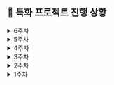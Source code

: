 ## 📆 특화 프로젝트 진행 상황

<details>
  <summary>6주차</summary>

### 🔖 10/01(화)

- [x] 주식 아이템 3d 에셋 서칭 및 재선정 (candy, cupcake, gift, hat, socks)
- [x] 주식 아이템 blendar 작업
- [x] 불필요한 파일들 모두 제거 후 걷어냄
- [x] 주식 아이템 렌더링 컴포넌트 통합
- [x] 모달 관리: useModalStore 생성
- [x] 주식 시장 Modal 생성
- [x] 주가 차트 작업

  - [x] @nivo/line 라이브러리 설치
  - [x] 타입 / 데이터 / 훅 분리
  - [x] back => front 차트용 데이터로 변환
  - [x] 라운드/최고 가 기준 차트 사이즈 동적 변동
  - [x] 1ROUND 내 20초 단위로 차트 기록

### 🔖 09/30(월)

- [x] 5주차 Jira 스프린트 이슈 등록
- [x] 트리 장식 들고 다니기 구현 테스트
- [x] 주식 시장 UI 피그마 재 작업
- [x] [주식 시장] 매수 UI 구현
  - [x] 주식(트리 장식) 담을 임시 바구니
  - [x] 컴포넌트 작업: 채팅, 뒤로가기, 주가 변동 관련 정보 아이콘, alert용 말풍선, 시장 상황, 보유자산
  - [x] alert용 말풍선 이용하여 예외 처리(1개 이상, 최대 거래량 이하, 보유 현금 이하)
  - [x] 공통 Button 컴포넌트에 stock-trade 타입 추가
- [x] MainMap에 애니메이션 추가
- [x] 데일리 KPT 회고

  - **Keep (잘해오고 있는 것들)**

    - 공휴일에도 함께 모여 개발에 매진하기로 계획했다.
    - 단기적으로나마 페이지 구현 관련하여 데드라인을 정했다.
      - 월: 주식 매수
      - 화: 주식 매도
      - 수: 금괴 매입
      - 목: 대출 / 상환

  - **Problem(문제되는 점들)**

    - UI가 마음에 들지 않는다.. 뭔가 계속 짜치는 기분.. 창의력 이슈..
    - 게임 로직을 수정하게 될것 같은데, 아직 정리 또는 확정된 사안이 없다.

  - **Try(새롭게 시도해볼 것들)**

    - 추후 개선해야 할 점이 있더라도 일단 UI 완성할 것
    - 서버로부터 데이터 받아서 연결 테스트 해 볼 것

</details>

<details>
  <summary>5주차</summary>

### 🔖 09/27(금)

- [x] 주식 시장

  - [x] 마지막 candy 장식 렌더링 => 컴포넌트 작업 및 로직 추가
  - [x] 임의의 마켓 배경 이미지
  - [x] 눈 내리는 효과 컴포넌트 생성하여 적용
  - [x] count 제거하고, 클릭 할 때 마다 트리 장식 자체가 추가되도록 수정
  - [x] 선택(click)한 트리 장식들 ⇒ 임시 공간 범위 내에서만 추가 되도록 처리
  - [x] 선택해서 임의 공간에 담았던 트리 장식 클릭 시, 선택 취소
  - [x] 반복되는 3D 트리 장식 애니메이션 useFloatingObject 훅으로 분리

- [x] 메인 맵 UI 재구성: 피그마 재 작업 및 화면 구현

  - [x] 헤더: 3가지 버튼 (메인 판 / 개인 판 / 게임 미션)
  - [x] 컴포넌트: 라운드, 타이머, 임시 채팅 아이콘, 게임 종료 아이콘

- [x] 데일리 KPT 회고

  - **Keep (잘해오고 있는 것들)**

    - 백과 수월한 소통을 위해 그동안 수정되었던 의견을 반영하여 피그마를 재작업하는 중이다. 메인 맵에 들어갈 화면 구성을 개발과 디자인 동시에 작업하여, 너무 답답해 보이지 않는 범위에서 필요한 정보들을 어디에 어떻게 어느 정도 수준까지 보여주어야 UX 관점에서 좋을 지 고민하며 화면 재구성 중이다.
    - 반복되어 사용될 수 있는 로직을 분리해서 재사용성을 높였다.
      - 주식 방의 트리 장식 3D 애니메이션 hook
      - 눈 내리는 효과 컴포넌트
    - 주식 방에서 트리에 달린 장식의 위치 정보/선택한 트리 장식들을 일정 공간에 어떻게 배치할 지 등 여러 변수들을 상수화하여 추후 수정하기 쉽도록 했고, 추후 백에서 받아오게 될 데이터 값만 넣어줄 수 있도록 구성해두었다.
    - 최대 거래 가능 수량이 5개이기 때문에 어떤 트리 장식을 몇개 골랐는 지 숫자로 보여주기 보다 직접 에셋이 늘어나는 UI를 확인할 수 있도록 변경했다.

  - **Problem(문제되는 점들)**

    - 여기 저기 UI 확정 된 것이 없는데, 에셋 서칭 때부터도 그랬지만 도대체가 이 놈의 게임을 어떻게 그려줘야 할 지 ~ 답이 없는 고민을 계속 하고 있는 게 징글징글하고 현타온다.
    - 현재 트리에 장식 달려 있는 UI가 어색하다 & 머리 위로 구매한 물건 띄우는 거 별로일 것 같다는 피드백을 받았다.
    - 주식 방 내의 트리가 3D 인데 2D랑 다를 바 없어 보여서 적절히 활용을 못하고 있는 것 같다.

  - **Try(새롭게 시도해볼 것들)**

    - 현재 주식 시장에 장식 달린 트리 UI는 개인 집에서 사온 에셋으로 트리 꾸미는 느낌으로 사용하고, 주식 시장은 마켓에서 장식을 사는 것 같은 느낌으로 스토리 있게 UI 재구성 해 볼 것 ..
    - 메인 맵: 메인 판 모달 UI 작업, 개인 판 모달 UI 작업
    - 주식 방: 전체 화면 구성, 헤더 UI 작업, 푸터 UI 작업
    - 트리 장식 들고 다니기 테스트

### 🔖 09/26(목)

- [x] 시스템 커서 에셋 서칭 및 적용
- [x] 주식 방 3D 에셋 렌더링
  - [x] 트리
  - [x] socks with cane
  - [x] cane
  - [x] socks
  - [x] reels
  - [ ] candy
- [x] 3D 트리 장식 클릭 로직 반영 (count)
- [x] 예외 처리
  - [x] 보유 현금 초과 시 alert
  - [x] 거래 수량 초과 시 alert
- [x] 데일리 KPT 회고

  - **Keep (잘해오고 있는 것들)**

    - 게임 컨셉에 맞는 마우스 커서를 적용하는 과정에서 우리 게임 맵에서 적절하게 활용 되지 않고 자꾸 기본 커서로 돌아가는 문제가 있었는데, 다양한 툴을 찾아보면서 커서를 커스텀했다.
    - 주식 시장에서 3D 트리 장식을 클릭 했을 때 선택된 장식을 개수와 함께 띄워줄 수 있는 지 & 예외 처리(보유 현금 초과, 최대 거래 수량 초과) 테스트를 우선적으로 진행했다. 추후 백에서 받아올 데이터 값과 UI만 변경하면 될 것 같다.
    - 반복되는 코드를 메서드로 만들어서 재사용성을 높였다.

  - **Problem(문제되는 점들)**

    - 블렌더 활용이 아직도 어렵고 모르겠어서 헤매고 있다. 블렌더도 그렇고, R3F로 띄운 맵도 그렇고 카메라 시점이나 위치 잡는 방식이 도대체 이해가 안돼서 노가다 중이다.. 뭔가 짜치는 것 같고.. 죄다 absolute 같은데, 이게 여러 해상도에서 같은 위치로 렌더링 될 지 확인이 필요하다.
    - 주식 방 배경 임의의 2D 박아놓았는데 너무 짜친다. 디자인 고민하는 게 제일 어려운 것 같다..

  - **Try(새롭게 시도해볼 것들)**

    - 움직이는 캐릭터 위로 닉네임이랑 최대 5개의 에셋을 올려서 캐릭터와 함께 움직일 수 있는 지 테스트
    - 서버에서 broadcast로 보내주는 캐릭터 관련 정보(위치, 방향, 닉네임, 애니메이션, 갖고 움직이는 트리 장식이나 금 정보 등)들을 플레이어 상호 간에 확인 할 수 있는 지 테스트

### 🔖 09/25(수)

- [x] blendar에서 캐릭터 애니메이션 작업
  - [x] 산타
  - [x] 엘프
  - [x] 눈사람
- [x] MainMap에 공통 컴포넌트 띄우기 (MainAlert)
- [x] 메인 판 / 개인 판 관련 화면 구성 논의
- [x] 매도 트랙 재구성, 매수 트랙 제거
- [x] 서버 통신 논의 (broadcast / 직접 요청)
- [x] 데일리 KPT 회고

  - **Keep (잘해오고 있는 것들)**

    - 공통 컴포넌트(안내를 위한 MainAlert)를 제작하여 3D 맵 위에 띄워보니, 메인 맵 내에서는 헤더, 푸터에 심어 두려고 했던 메인 판/개인 판이 너무 갑갑해 보이기 때문에 아이콘 등으로 숨겨 두고 클릭해야만 볼 수 있도록 수정해야 할 필요가 있음이 보였다. (거래소에서는 그대로 헤더, 푸터 넣어도 괜찮음)
    - 판 세팅 UI 관련해서 어떻게 하면 컨셉에 맞출 수 있을 지 화면 구성을 활발하게 논의했고, 매수/매도 트랙 관련하여 사용자 입장에서 해당 트랙들의 의미를 고민하고 재구성/제거 처리하기로 했다.
    - 서버 통신 방법에 대해 다함께 활발하게 소통하였고, 브로드캐스트로 받을 정보(캐릭터 관련, 메인/개인 판)와 직접 요청(거래 행위 5가지)을 통해 받을 정보를 구분 및 전원 숙지했다.

  - **Problem(문제되는 점들)**

    - 4인이 동시에 플레이를 하게 되는데, 현재는 상대의 위치/방향 정보만 알고 애니메이션이 적용되지 않은 상태다. 그럼 상대는 귀신 처럼 떠다니게 보이게 되느냐 ..? 생각해보니 서로 다른 상대가 각각 접속해서 들어올 텐데, 서로를 어떻게 보여줄 건지 부터 고민이 필요하다. => 4개 캐릭터 다 렌더링, 내꺼는 내가 제어, 본인 제외 나머지 캐릭터는 브로드캐스트로 받은 정보에 따라 움직이도록 처리
    - 결국 주식 거래가 크리스마스 트리 꾸미기가 됐는데, 이걸사실 핀테크적 요소(주식 매도/매수/변동) 임을 어떻게든 조금이라도 더 표현해서 보여줄 수 있을 지.. 고민

  - **Try(새롭게 시도해볼 것들)**

    - 트리 장식 선택 과정 & 트리 장식을 선택해서 직접 가져가서 팔거나, 사서 집으로 가져오거나 하는 등의 구현이 실제 가능한 지 우선적으로 테스트 작업을 하려고 한다. (들고 있는 에셋을 UI 적으로도 보여줄 지 vs 안 되면 화면 구석에 따로 컴포넌트 띄워서 처리)
    - 현재 헤더/푸터에 박혀 있는 메인 판/개인 판이 MainMap 내 이동 시에는 화면을 갑갑하게 느끼게 하므로, UI 재구성 필요
    - 메인 판/개인 판 모달 UI 고민 및 수정하여 컴포넌트 띄워보기
    - 시스템 커서 에셋 서칭 및 적용
    - message 규약 학습 / 웹 소켓 관련 코드 읽어보기

### 🔖 09/24(화)

- [x] blendar에서 캐릭터 애니메이션 작업
  - [x] 진저맨
  - [ ] 산타
  - [ ] 엘프
  - [ ] 눈사람
- [x] R3F에서 캐릭터 애니메이션 연동 완료
  - [x] 최초 대기 상태
  - [x] 위쪽 방향키 누르면 걷기, 1초 이상 지속 시 달리기로 변경
  - [x] 위쪽 방향키에서 손을 떼면 대기 상태로, 달리다가 멈춘 경우 1초 걷기 후 대기 상태로
  - [x] 왼쪽 방향키 누르면 왼쪽 90도 회전 후 대기 상태로
  - [x] 오른쪽 방향키 누르면 오른쪽 90도 회전 후 대기 상태로
  - [x] 아래 방향키 누르면 줍기 후 대기 상태로
- [x] 데일리 KPT 회고

  - **Keep (잘해오고 있는 것들)**

    - 주식(크리스마스 장식) 관련 매도/매수 스토리(물건 가지고 가기 동작의 타당성, 추가 선택으로 주식 이동시키는 로직에 관한 처리 백단에서만 하기로, 돈 부족한 경우 구매하기 프론트 단에서 막고 백에 요청 보내지 않기로, 주식 매도 트랙 관련하여 progress bar 처리로 변경) 관련하여 백엔드와 소통이 이루어졌고, 덕분에 게임이 사용자 입장에서 조금 더 타당한 방식으로 개선 된 것 같다.

  - **Problem(문제되는 점들)**

    - blendar에서 캐릭터 애니메이션 심어주는 것, R3F 방향키로 캐릭터 애니메이션(대기>걷기>달리기>걷기>대기) 상태 제어하는 것에 생각보다 시간이 너무 많이 걸렸다. 빨리 인게임 컴포넌트나 서버와의 로직 소통을 하고 싶은데, 3D 작업이 너무 길어진다.
    - 컨셉이 강해지고 게임적인 요소를 신경쓰다 보니, 경제 상황, 금리, 대출 이외에 핀테크 적인 요소가 부각되지 않는 것 같다.

  - **Try(새롭게 시도해볼 것들)**

    - 늘 그렇지만 절대적인 시간 투자..
    - 3D 작업을 서둘러 마무리 해야 뭐든 가닥이 잡힐 것 같다.
    - 마감까지 해야 할 작업들에 대한 나열과 데드라인이 필요

### 🔖 09/23(월)

- [x] 4주차 Jira 스프린트 이슈 등록
- [x] 크리스마스 컨셉 피그마 재작업
- [x] 피그마 공통 컴포넌트 추출
- [x] 변수화 (폰트, 컬러, border 관련)
- [x] React에 tailwind css 변수 설정
- [x] 기존 컴포넌트에 css 변수 적용
- [x] 데일리 KPT 회고

  - **Keep (잘해오고 있는 것들)**

    - 프론트 분업이 잘 된 것 같다. (웹소켓, 채팅 / 캐릭터 물리 엔진 및 맵 내 이동 / 전체 화면 작업 및 컴포넌트 추출, 변수화)
    - 새로 바뀐 컨셉에 맞춰 피그마를 모두 재구성하고, 흐름에 따라 연결해 놓았으며, 공통 컴포넌트 작업을 완료했다. 생각보다 반복되는 컴포넌트가 많은 것 같아서 잘 활용하면 좋을 것 같다.
    - 전체 피그마에 대하여 변수화(폰트, 컬러, border 관련) 작업을 완료하고, tailwind config에 적용했다. 잘 활용하여 일관성 있게 UI 작업을 하면 좋을 것 같다.

  - **Problem(문제되는 점들)**

    - 일정이 촉박하다.
    - 변수화한 css 속성을 잘 활용하지 않고, tailwind의 기본 css 속성을 적용하는 게 너무 용이해서 일관성을 해칠 수도 있을 것 같아 걱정이 된다.
    - 생각보다 tailwind를 많이 잊었다.. 그리운 styled component..

  - **Try(새롭게 시도해볼 것들)**

    - 절대적인 시간 투자가 필요하다.
    - 우선적으로 bleandar에서 캐릭터 애니메이션 및 3D 맵 수정 작업해서 다현이한테 넘겨줘야 겠다.
    - React 내 컴포넌트 작업을 빠르게 진행해서 3D 맵 위에 띄워보고, 백엔드와 어떻게 통신해야 하는 지 테스트 해야겠다.

</details>

<details>
  <summary>4주차</summary>

### 🔖 09/20(금)

- [x] 컨셉 및 에셋 확정 - 크리스마스
- [x] 캐릭터 및 거래소 관련 에셋 서칭
- [x] 사용할 캐릭터(4개) 리깅 테스트
- [x] 간략한 피그마 와이어프레임 제작 (미리보기)
- [x] 3d 배경 에셋 구매 - 크리스마스 $28
- [x] R3F 크리스마스 배경에 임시 미키 캐릭터 띄우기
- [x] 데일리 KPT 회고

  - **Keep (잘해오고 있는 것들)**

    - 싸피데이 게임 1등으로 팀워크를 다졌다 ㅎ 명실상부 게임은 6팀
    - 게임 컨셉을 크리스마스로 선정한 뒤, 빠르게 에셋을 찾고, 구현 가능성 여부(캐릭터 리깅, 배경 에셋 수정)를 우선적으로 테스트 했다.
    - 컨셉 관련해 소통할 수 있을 정도로만 대충 빠르게 피그마 와이어 프레임을 정리해서 팀원들에게 공유했다.
    - 다현이와 주말 간 분업을 명확히 했다.
    - 데일리 스크럼에서 각자 오늘 뭘 할 것인지 돌아가면서 얘기하니까 일정을 확인할 수 있어 좋았다.

  - **Problem(문제되는 점들)**

    - 오늘은 다현이랑 분업이 제대로 안 된 것 같다.
    - 노션 스크럼 페이지에서 팀원들이 뭘 하고 있는 지 잘 업데이트 되지 않아 확인이 어렵다.
    - 팀 내 게임 로직이나 상황별 필요한 데이터 관련하여 공통된 양식(?) 같은 걸 공유하고 있지 못한 것 같다. (나만 모르는 걸가..)

  - **Try(새롭게 시도해볼 것들)**

    - 프론트 전체 일정을 나열하고 작업별 데드라인 및 분업을 다함께 논의해봐야 겠다.
    - 주말 간 전체 와이어 프레임 작업 재수정 하고 공통 컴포넌트 도출해낼 것
    - 3D 크리스마스 맵 블렌더에서 수정 필요 (필요 에셋 선별, texture 작업?)

### 🔖 09/19(목)

- [x] mixamo 기본 캐릭터 동작 병합 (대기 / 걷기 / 러닝)
- [x] 외부 3d 캐릭터 에셋에 애니메이션 적용
  - obj 형식에 image texture 입히기
  - fbx로 추출 후 mixamo에서 리깅
  - 해당 캐릭터 및 애니메이션 개별 다운
  - 애니메이션 선정: 대기 / 걷기 / 러닝 / 줍기 / 왼쪽 돌기 / 오른쪽 돌기
  - blender에서 nonlinear animation 작업 (캐릭터에 여러 동작 입히기)
  - gltf 형식으로 export
- [x] R3F에 gltf 형식의 애니메이션 캐릭터 띄우고 방향키로 애니메이션 제어
- [x] 데일리 KPT 회고

  - **Keep (잘해오고 있는 것들)**

    - 외부 3D 캐릭터에 texture를 입히고, 추출해서 리깅하고, 다시 NLA 처리하는 과정에서 처음 하는 작업들이었지만 겁먹지 않고 필요한 부분을 youtube 검색하여 학습하고 적용했다.
    - R3F에서 방향키로 캐릭터 애니메이션을 연동하는 과정에서 처음 해보는 부분이라 GPT의 도움을 많이 받았는데, 복붙만 하는 것이 아니라 해당 코드를 이해하기 위해 노력했다.

  - **Problem(문제되는 점들)**

    - 명절 간 해내야 할 일을 제대로 해내지 않아서 일정이 밀렸다. 반성한다..
    - 공통적으로 학습이 필요한 부분과 분업이 필요한 부분이 명확히 구분되지 않는 것 같다.
    - 캐릭터 이동에 있어 3D 맵의 경계 및 장애물 처리, 캐릭터 간 상호작용 처리가 필요할 것 같은데, 뭔가.. 아직 아는 게 없어서 그럴 수도 있지만 노가다 느낌이 나는 것 같아서 에셋 선정에 대한 마음이 조급해진다.

  - **Try(새롭게 시도해볼 것들)**

    - 백엔드에서 캐릭터 이동 작업이 선행되어야 뒷작업이 이루어진다는 것 같아 해당 부분을 빠르게 작업하면서 백엔드와 소통해야 겠다.
    - 다현이랑 좀 더 명확히 업무 분담을 해야겠다.
    - 경계/장애물/캐릭터 간 상호작용 처리에 대해 빠르게 테스트 해보고 에셋을 확정해야 할 것 같다.
    - 이번 주말 안에 꼭 피그마 컴포넌트 처리 완료 할 것 ㅎ..!

</details>

<details>
  <summary>3주차</summary>

### 🔖 09/13 (금)

- [x] 중간 발표 및 팀 / 팀원 평가
- [x] 캐릭터 여러 명 띄워보기
  - 렌더링 좀 오래 걸리는 문제 있음.
  - 3d 렌더링 완료 시간 콘솔 찍어보면 3초 정도 나오는데, 눈에 보이기는 더 늦게 뜸
- [x] 맵 활용 기획 논의
- [x] 추석 연휴 준비
  - 목표 설정
  - 역할 분담
  - 일정 관리 방법 논의
- [x] 캐릭터 동작 병합: 대기 - 걷기 - 달리기 - 줍기 - 점프 (진행 중)
- [x] 데일리 KPT 회고

  - **Keep (잘해오고 있는 것들)**

    - 본투비 발표자 가은님 덕에 너무 든든하게 훌륭한 발표를 마쳤다.
    - 맵 활용 방안에 대한 기획 회의가 있었는데, 지금까지 중 가장 활발하게 소통된 시간이었다. 늘 이렇게만 했으면 좋겠다!!!
    - 추석 연휴 일정 관리를 어떻게 할 지에 대한 논의가 이루어졌다.
    - 프로젝트 세팅 및 서버 통신, 방 생성 관련하여 한나님이 올려주신 코드를 꼼꼼하게 모두 확인했다. 코드를 천천히 잘 읽어 보는 것만으로 내가 하지 않은 부분에 대한 이해를 높이고, 학습할 수 있어 좋았다.
    - 오늘 사정상 먼저 본가 내려가신 정민님이 열심히 계속 작업 중이신 게 보여서 대단하다 생각했고, 나도 뭔가 더 열심히 해야 겠다는 생각이 들었다.
    - 팀원들이 우리 프로젝트의 목표와 스토리를 고려하여 에셋, 상태나 동작, 상황에 대한 타당성을 고민하는 모습들이 좋았다.

  - **Problem(문제되는 점들)**

    - 아직 컨셉 및 에셋이 정해지지 않았다.
    - 물론 캐릭터 동작 구현이나 3D 에셋 조작이 우리 프로젝트 상 큰 부분을 차지 하긴 하지만, 진짜 게임의 핵심이 되는 로직? 흐름? 컴포넌트나 상태 관리, 화면 구성 등에 대한 논의가 없어서 걱정이 된다.
    - 특히 프론트 동작과 백엔드 api 연결 과정이 어떻게 될런지 감이 안온다..?!

  - **Try(새롭게 시도해볼 것들)**

    - 코드 리뷰가 잘 이루어진다면 좋을 것 같다.
    - 캐릭터 동작 관련한 핵심 내용을 얼른 구현해서 다음 단계로 나아가야 겠다.
    - 피그마라도 변수화 작업 및 컴포넌트 작업을 빠르게 해두어야겠다. (나중에 해당 컴포넌트만 바꾸면 전체 화면 적용되도록)
    - back-front 간 주고 받는 데이터나 그 형식에 대해 잘 확인해야 할 것 같다.

### 🔖 09/12 (목)

- [x] 피그마 작업 - 공통 컴포넌트 분류 작업 하다가 STOP
- [x] 프로젝트 방향성 논의
- [x] 캐릭터 동작 구현 테스트
  - mixamo 활용
  - R3F로 blendar에서 내보낸 gltf 형식 캐릭터 애니메이션 동작 확인
- [x] 데일리 KPT 회고

  - **Keep (잘해오고 있는 것들)**

    - 일단은.. 프로젝트 방향성을 다시 잡았다.

      - R3F 활용
      - 거래소를 중앙으로 모아서 동시 거래 진행
      - 캐릭터 동작 추가
      - 집이라는 공간 활용을 위한 방안 고민중 (산 물 건 집에 갖고 들어가야 내 물건 확정, 그 전엔 누구든 뺏을 수 있음)

    - 프로젝트를 어떻게 하고 싶은 지 팀원 모두 자기 의견을 말하도록 명확히 지정하니까 방향성이 보였다.
    - 분업이 잘 이루어진 것 같다. (인프라/백엔드 로직/PPT/채팅방 연결/캐릭터 동작 테스트 등)
    - 구현 가능 여부에 대해 대충이라도 빠르게 테스트 해 보는 것이 좋은 것 같다.
    - 피그마 컴포넌트 작업을 조금씩 진행해 보고 있는데, 반복되는 컴포넌트가 많은 것 같아 잘 활용해보면 좋을 것 같다.

  - **Problem(문제되는 점들)**

    - 각자가 정확히 뭘 하고 있는 지는 모르겠다.
    - 개인 집 공간 활용 방안에 대한 고민이 필요하다.
    - 스토리 컨셉 및 에셋에 대한 고민이 필요하다.
    - 반복되는 컴포넌트가 많은 만큼 상태 변경 시 동기화 해주어야 하는 부분이 많아 상태 관리가 중요할 것 같다.

  - **Try(새롭게 시도해볼 것들)**

    - 데일리 스크럼에서 back, front 태그 보다 본인이 오늘 뭘 할 건지 명확히 본인 이름을 태그해서 작업하면 조금 더 상황 공유가 잘 이루어질 것 같다.
    - 캐릭터 동시 10명 렌더링 테스트
    - 캐릭터 하나에 여러 동작 심어두고, 해당 동작 들을 방향키로 어떻게 실행시킬 것인지 테스트 (대기 - 걷기 - 2초 이상 누르면 달리기?)

### 🔖 09/11 (수)

- [x] 피그마 작업 - 주식 변동
- [x] 피그마 작업 - 공통 컴포넌트 분류 작업 하다가 STOP
- [x] (피그마 기준) 게임 전체 배치 및 구성 논의
- [x] 5차 팀 미팅 (1:00 ~ 2:00)
- [x] R3F 강의 듣기
- [x] 데일리 KPT 회고

  - **Keep (잘해오고 있는 것들)**

    - 피그마 작업을 통해 임의로 전체 게임의 흐름을 구성해 보았고, 시각화된 자료가 있으니 소통 및 협업에 용이했다.
    - 고민되던 여러 부분들을 팀원과 함께 논의하며 어느 정도 가닥을 잡았다.
    - R3F 강의를 들으며 학습 중이다.

  - **Problem(문제되는 점들)**

    - 기획이 너무 길어진다.
    - 현재 우리가 진행 중인 프로젝트 구성, 프로젝트에 필요한 개선 점, 남은 일정까지 완성도, 기술적 구현 가능성 등을 모두 적절히 고려한 프로젝트 방향이 잘 잡히지 않고 모호하다.
    - 팀 미팅이 끝난 직후 팀 끼리 소통하는 시간이 없었어서 정체된 느낌을 받았다.
    - 여전히 소통이 적극적이지는 못한 느낌이고, 팀원 각각이 무슨 작업을 하고 있는 지 잘 공유되지 않는 것 같다.

  - **Try(새롭게 시도해볼 것들)**

    - 적극적으로 소통하여 프로젝트 컨셉이나 방향을 확정해야 할 것
    - 게임 설계에 대한 고민이 필요
    - R3F 학습 계속 해 나갈 것
    - 매일 데일리 스크럼 시 오늘 진행할 본인의 맡은 바를 잘 공유할 것
    - 발표 자료 준비 필요

### 🔖 09/10 (화)

- [x] 전체 일정 논의 (과업 배분)
- [x] 10시 실습 코치님 미팅
- [x] 피그마 작업 - 게임 전체 흐름도 (ing)
- [x] 데일리 KPT 회고

  - **Keep (잘해오고 있는 것들)**

    - 최종 발표까지 약 3단계로 나누어 큼직한 단위별로 업무 데드라인을 정했다.
    - 분업이 잘 이루어 진 것 같다.

  - **Problem(문제되는 점들)**

    - 피그마로 대략적인 화면 구성 및 흐름을 잡아 보니, 생각보다 분기도 많고, 생각치 못했던 지점에서 자잘한 사항들도 많은 편이라 구현에 시간이 더 오래 걸릴 것으로 생각된다.
    - 나눈다고 나눴음에도 결국 한 페이지에서 보여줘야 할 필요 데이터가 많은데, 어떻게 보여줘야 가장 효과적일지
    - 매도/매수 트랙이 애매한데, 어떻게 보여줘야 할 지, 최소화/시각화, 혹은 보여주지 않을 지?
    - 메인 판 / 개인 판 >>> 현 구성 뭔가 문제다..
    - 사용자 관점에서 이 복잡한 게임을 쉽게 접근하도록 하려면 어떻게 구성할 지
    - 피그마로 짜 본 게임 구성이 3D에서는 어떤 식으로 표현될 지, 사용자 간의 인터렉션에 따른 게임 흐름이 어떻게 되는 건지아직 감이 안 온다.
    - 내부적으로 로직 처리 한 결과 반영하거나, NPC와 대화 등의 과정에서 주어진 거래시간 20초 초과하는 것에 대한 문제

  - **Try(새롭게 시도해볼 것들)**

    - 일정 관리에 더욱 신경쓸 것
    - 게임 로직을 다시 한 번 점검해 보면서 효과적으로 데이터 보여줄 방법 고민할 것
    - 공통 컴포넌트 분류할 것
    - 게임 UI의 통일성을 위해 색상, 폰트 사이즈, border-radius 등 변수화
    - 3D 빨리 연습해 봐야 된다..

### 🔖 09/09 (월)

- [x] 전체적인 게임 흐름/구성 정리
- [x] 2주차 Jira 스프린트 이슈 등록
- [x] 프론트 과업 리스트 업
- [x] 프론트 컨벤션 정하기
- [x] 피그마 작업 - 게임 전체 흐름도 (ing)
- [x] 데일리 KPT 회고

  - **Keep (잘해오고 있는 것들)**

    - 게임 전체 흐름을 다 같이 논의하며 짚어봤다.
    - 프론트 컨벤션을 정했으니, 잘 지켜가면 좋을 것 같다.
    - 게임 전체 구성(어떤 데이터를 보여 줄 것이고, 어떤 식으로 배치 할 것인지) 및 흐름을 피그마로 대략 wireframe 작업하여, 협업 시 혼동되는 부분이 없도록 하는 중이다.

  - **Problem(문제되는 점들)**

    - 지라 관리가 엉망인 느낌이다.
    - 발표자, 영상 작업자 등 정해지지 않았다.
    - 주말 간 front / back 각각 전체 일정 상에 해야 할 모든 것들을 리스트 업 해보자고 하였으나, 하지 않은 사람이 많았다.
    - 웹 소켓 통신을 안 해봐서 어떤 식으로 소통하는 건지 감이 잘 안 잡힌다.
    - 3D 에셋 조작이 까다로운 것 같아서 걱정이다.
    - 어떻게 하면 데이터를 사용자가 이해하기 쉽게 배치할 수 있을 지, 어떤 애니메이션을 써야 효과적으로 보여줄 수 있을 지 고민이다.

  - **Try(새롭게 시도해볼 것들)**

    - 전체 일정 관리 및 효율적인 역할 배분이 필요하다.
    - R3F 에셋 다루는 연습을 빠르게 해봐야 겠다.
    - 상세 에셋, 데이터들의 배치 및 애니메이션에 대해 고민해봐야 겠다.

    </details>

<details>
  <summary>2주차</summary>

### 🔖 09/06(금)

- [x] git flow: 브랜치 전략 (이슈 생성 후 브랜치 생성)
- [x] convention 설정 (branch, commit)
- [x] 프론트 프로젝트 eslint 및 settings.json 설정
- [x] 게임 화면 구성 및 방향성 토의
  - Three.js ?
  - Unity ?
- [x] 데일리 KPT 회고

  - **Keep (잘해오고 있는 것들)**

    - 지금까지 중 가장 소통이 활발했던 날인 것 같다.
    - 팀원들끼리 방향성 논의를 위해 밖에 따로 모여서 회의 했을 때 팀원들의 집중도가 높아서 좋았다.
    - git flow, convention(branch, commit) / eslint 등 협업에 필요한 규칙들을 열심히 설정한 만큼 잘 유지해 나가면 좋겠다.
    - 열정적인 컨설턴트님과 코치님들 덕에 다양한 의견들을 얻을 수 있었고, 놓치고 있던 포인트들이나 본질에 대해 생각해 보게 되는 계기가 되었다.

  - **Problem(문제되는 점들)**

    - 핀테크 + 게임 접목이 다루기 까다로운 주제긴 한 것 같다.
    - 고려해 볼만한 다양한 요인들이 너무 많아서 우리 팀의 방향성이 많이 흔들린 하루였다.
    - 이제는 개발할 수 있을 줄 알았는데, 여전히 기획 단계에 머물러 있어 초조해진다.

  - **Try(새롭게 시도해볼 것들)**

    - R3F 및 Unity 각각 찾아보고, 실현가능성 생각해 볼 것
    - 유저 입장에서의 재미(게임적 요소) + 3D 에셋의 적절한 활용 방안(동적인 애니메이션) + 핀테크 개념 >>> 요 3가지를 어떻게 적절히 잘 나타낼 수 있을 지에 대한 고민
    - 계속 컨셉에만 신경 쓰고 있느라 놓치고 있던 실시간 통신에 대한 부분도 찾아 봐야 할 듯
    - 빠르게 방향성을 잡고 이제는 나아갈 것..ㅜ

### 🔖 09/05(목)

- [x] 게임 테마 UI 확정
- [x] 데일리 KPT 회고

  - **Keep (잘해오고 있는 것들)**

    - 게임 테마로 사용할 3D UI를 확정했다.
    - 끝도 없이 더 나은 것을 기대하며 찾기 보다, 앞으로의 로직 구현에 집중하기 위해 더 이상의 서칭은 멈추기로 했다.

  - **Problem(문제되는 점들)**

    - 지금까지는 팀 단위로 프론트 3명이 동일한 작업(컨셉 선정 및 UI 서칭)을 진행하느라 효율 측면에서는 부족했던 것 같다. 큰 틀이 잡혔으니, 이제부터는 역할 분담이 잘 이루어져야 할 것 같다.

  - **Try(새롭게 시도해볼 것들)**

    - 실제 게임 화면으로 구현해야 할 컴포넌트들의 세부 UI 에셋 서칭
    - R3F 학습
    - 프로젝트 초기 생성 완료 되면, 테마 UI 구매해서 바로 적용 도전해 볼 것

### 🔖 09/04(수)

- [x] 게임 UI 에셋 서칭
- [x] 게임 컨셉 및 테마 논의
- [x] 피그마 작업 및 UX 논의 (2D) => 폐기 예정..
- [x] 컨설턴트 님 및 코치 님 피드백 및 조언
- [x] 데일리 KPT 회고

  - **Keep (잘해오고 있는 것들)**

    - 백: 기능 명세서 및 순서도 설계 / 프론트: UI 에셋 서칭 및 화면 구성으로 나누어 팀 단위 작업이 잘 이루어졌다.
    - 에셋을 찾아보면서 막연하게 상상만 하기 보다 캡쳐라도 떠서 바로 바로 화면 구성을 띄워보며 테스트 하니까 잘 와 닿았다.
    - 컨설턴트님과 여러 코치님 들께 적극적으로 조언을 구하여, 현 문제점을 명확히 짚어볼 수 있었고, 앞으로의 방향성이 조금은 잡히는 것 같..았다.

  - **Problem(문제되는 점들)**

    - 정신 없다 보니 벌써부터 랩업 스크럼을 하지 않았고, 프론트 / 백 간 소통 시간도 부족했던 것 같다.
    - 마땅한 3D 에셋을 찾기가 쉽지 않다.
    - 2D 보드게임 느낌 그대로 세팅해 보았으나, 바다 이야기 UI 같다는 피드백에 뼈를 맞았고 / 페이지 구성 하나에 너무 정보가 많아 보기 싫어진다는 점 / 게임이라는 특성에 맞지 않게 정적이라는 점 등의 문제가 있었다.
    - 방향성이나 가닥은 잡히는 것 같은데, 이 기획을 구현해 낼 만한 기술력에 대한 학습 부족이 문제다..

  - **Try(새롭게 시도해볼 것들)**
    - **[조언] 에셋 자체에서 재미를 찾을 필요까지는 없을 것 같고, 월스트리트 같은 아예 주식시장 분위기로 잡아 버리는 것이 핀테크라는 분야가 살아날 것 같다. 재미는 게임 자체의 역동성과 UI의 화려함에서 찾을 것(시야 전환 크게)**
    - 보드게임이라는 굴레에서 벗어나서 3D로 구성
    - 분야 별(주식/금/대출)로 분리하고 컴포넌트화
    - 복잡한 게임 룰을 사용자 접근성 측면에서 쉽게 이해하고 조작하기 수월하도록 구현
    - 사용자에게 보여줘야 할 정보와 개발자 측 내부 로직으로만 처리해도 될 정보를 잘 구분해야겠다.
    - R3F에 대한 학습

### 🔖 09/03(화)

- [x] 블랙 프라이데이 보드게임 구매 문의
- [x] 전체 구성 논의 (로그인 / 방 생성 등)
- [x] 4차 팀 미팅 (1:00~2:00)
  - 재미를 잃지 말고, **게임 컨셉**을 명확히 잡아 볼 것
  - 부가적 기능보다 **메인 기능(게임)** 에 집중할 것
  - 요구사항 명세서 VS 기능 명세서 차이점
- [x] 기능 명세서 레이아웃 및 피그잼 생성
  - ![기능 명세서 예시](/uploads/4bc93eedd4740b9abe616fd649a5e47f/스크린샷_2024-09-03_오후_6.48.57.png)
  - ![피그잼 이미지 예시 1](/uploads/07951f0cc5140663f269752635eb648e/스크린샷_2024-09-03_오후_6.46.09.png)
  - ![피그잼 이미지 예시 2](/uploads/83c83bf4e68650f645e28182995f2286/스크린샷_2024-09-03_오후_6.46.55.png)
- [x] Figma 와이어 프레임 - 대략적 흐름만
  - ![와이어 프레임 - 대략적 흐름](/uploads/50930ef454a105cad945521e50d10a32/스크린샷_2024-09-03_오후_6.43.52.png)
- [x] 게임 UI 에셋 서칭 (ing)
- [x] 데일리 KPT 회고

  - **Keep (잘해오고 있는 것들)**

    - 팀 구성을 3 / 3 규모로 나눠서 진행하니까 효율도 높아지고 소통이 조금 더 원활해진 것 같다.
    - 부가적인 기능들보다 게임 자체에 우선 순위를 둔 점이 좋았다.
    - 팀원들이 새로운 것에 도전하려 하는 점이 좋았다.
    - 피그잼 순서도 및 UI 에셋 서칭 작업이 잘 이루어지고 있는 것 같다.

  - **Problem(문제되는 점들)**

    - 프론트 / 백이 각각의 팀 회의에서 논의한 내용들을 파트 서로 간에 잘 전달 할 수 있어야 할 것 같다.
    - 팀 미팅 전에 피드백 받고 싶은 부분들을 잘 추려 가면 좋을 것 같다.
    - 적절한 asset을 찾아서 게임에 어우러지도록 잘 배치하는 것, 애니메이션을 어떻게 적용할 지, 어떤 기준으로 게임 로직 api를 붙여야 할 지 등이 고민이다.

  - **Try(새롭게 시도해볼 것들)**
    - 프론트 논의 중 message 규약에 관한 이야기가 나왔는데, 프론트-백 간 협업 및 통일성을 잡아줄 수 있는 좋은 틀이 되어줄 것 같아서 제대로 소통하고 설정해야 겠다.

### 🔖 09/02(월)

- [x] 1주차 JIRA 스프린트 이슈 등록 및 시작
- [x] 블랙 프라이데이 룰 복기
- [x] 블랙 프라이데이 룰 및 진행 방법 정리
- [x] 블랙 프라이데이 룰 추가
  - 대출 및 상환
  - 경제 상황에 따른 금리 변동
- [x] 데일리 KPT 회고

  - **Keep (잘해오고 있는 것들)**

    - 플립을 활용해 게임 RULE을 다같이 복기하고, 발전시키는 시간을 가졌다.
    - 게임에 적용할 RULE들을 잘 문서화했다.

  - **Problem(문제되는 점들)**

    - 의사 소통에 적극적이었으면 좋겠다.

  - **Try(새롭게 시도해볼 것들)**
    - 설정한 RULE들을 어떻게 구현해 나갈 지.. 고민해 봐야 겠다.
    - 화면 구성 및 assets 찾아봐야 겠다.

</details>

<details>
  <summary>1주차</summary>

### 🔖 08/30(금)

- [x] 3차 팀 미팅 (1시)
- [x] 프로젝트 주제 디벨롭: 주식 마피아 => 폐기
- [x] 김재형 실습코치님 미팅: 프로젝트 아이디어(보드게임) 및 기술 스택 관련 조언 (5시)
- [x] 보드 게임 분야 프로젝트 아이디어 서칭/학습/체험 - 최종 후보 3개
  - 샤크 (건물 세우면서 주가 Up&Down 처리)
  - 어콰이어 (건물 세워서 기업 인수 합병 & 주식)
  - **블랙 프라이데이 => 새로운 주제로 선정 (주식 매수/매도 디테일 + 안전자산인 금)**
- [x] 1주차 KPT 회고
- [x] 강남 데빌다이스 보드 게임 카페 -> 보드 게임 체험 및 RULE 정리
  - ![2학기_특화_프로젝트-3](/uploads/d810f22bceff3f82333078acca04c971/2학기_특화_프로젝트-3.jpg)
  - ![2학기_특화_프로젝트-4](/uploads/b5d2c624b45401feb74f8bf9ac9decc2/2학기_특화_프로젝트-4.jpg)
  - ![2학기_특화_프로젝트-5](/uploads/c4f3d763747c4c2caafdcf31fe5cfa4e/2학기_특화_프로젝트-5.jpg)
  - ![2학기_특화_프로젝트-6](/uploads/a17ae466ff84b9d1125112d7d55ee167/2학기_특화_프로젝트-6.jpg)
  - ![2학기_특화_프로젝트-7](/uploads/9b6a3a694d10b8434c92b0c89890a402/2학기_특화_프로젝트-7.jpg)

### 🔖 08/29(목)

- [x] 프로젝트 기획 아이디어 서칭 및 회의
- [x] 프로젝트 기획 아이디어 선정 및 디벨롭 (ing)
  - 주식 마피아 게임
  - ![주식 마피아 게임 최초 기획](/uploads/c0d7b36b74b58b5c55e292187cf4fa8b/image.png)
- [x] 1차 전문가 리뷰 - 핀테크 KB 국민은행 이창환 대리님 (12시 30분)
- [x] 1차 전문가 리뷰 - 멘티 할동 일지 작성

### 🔖 08/28(수)

- [x] 프로젝트 기획 아이디어 서칭 및 회의
  - 개인 이미지에 맞는 향수 추천 사이트
  - 핀테크 다이어리 앱

### 🔖 08/27(화)

- [x] 프로젝트 기획 아이디어 서칭 및 회의
- [x] 2차 팀 미팅 (1시 30분)
  - 체크리스트 기반 결제 관리 앱
  - 주식 시뮬레이션
  - 탈북민 대상 지원금 안내 혹은 경제용어 교육
  - 프리랜서 특화 세금 및 회계 자동화 도구
  - 클린 임대인-사회초년생 신용 관리 연계 서비스
- [x] 전문가 리뷰 PPT 작성 및 제출
- [x] 취업 특강 (4시 ~ 6시)

</details>
